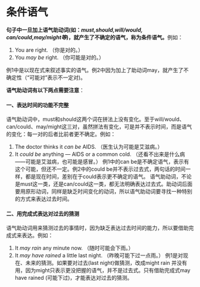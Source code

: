 # 条件语气

<b>句子中一旦加上**语气助动词**(如：<em>must,should,will/would, can/could,may/might等</em>)，就产生了**不确定的语气**，称为**条件语气**。</b>例如：  
>  
1. You are right. （你是对的。）  
2. You <em>may be</em> right. （你可能是对的。）  

例1中是以现在式来叙述事实的语气。例2中因为加上了助动词may，就产生了不确定性（“可能对”表示不一定对)。    

<b>**语气助动词**有以下两点需要注意</b>：  

#### 一、表达时间的功能不完整
语气助动词中，must和should这两个词在拼法上没有变化。至于will/would、can/could、may/might这三对，虽然拼法有变化，可是并不表示时间，而是语气的变化：每一对的后者比前者更不确定。例如：
1. The doctor thinks it <em>can be</em> AIDS.
（医生认为可能是艾滋病。）
2. It <em>could be</em> anything — AIDS or a common cold.
（还看不出来是什么病——可能是艾滋病，也可能是感冒。）
例1中的can be是不确定语气，表示有这个可能，但还不一定。例2中的could be并不表示过去式，两句话的时间一样，都是现在时间，差别在于could表示更不确定的语气。
语气助动词，不论是must这一类，还是can/could这一类，都无法明确表达过去式。助动词后面要用原形动词，同样是缺乏时间变化的动词，所以语气助动词要寻找一种特别的方式来表达过去时间。

#### 二、用完成式表达对过去的猜测
语气助动词用来猜测过去的事情时，因为缺乏表达过去时间的能力，所以要借助完成式来表达。例如：
1. It <em>may rain</em> any minute now. （随时可能会下雨。）
2. It <em>may have rained</em> a little last night. （昨晚可能下过一点雨。）
例1是对现在、未来的猜测。如果要对过去(last night)做猜测，改成might rain 并没有用，因为might只表示更没把握的语气，并不是过去式。只有借助完成式may have rained (可能下过)，才能表达对过去的猜测。